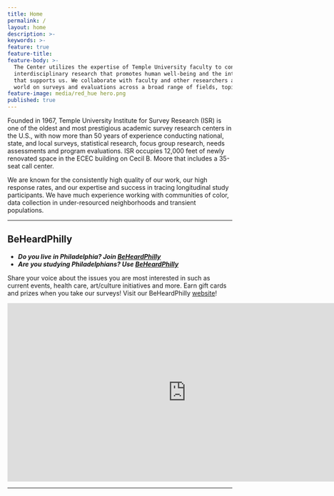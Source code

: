 ```yaml
---
title: Home
permalink: /
layout: home
description: >- 
keywords: >-
feature: true
feature-title: 
feature-body: >-
  The Center utilizes the expertise of Temple University faculty to conduct solutions-oriented
  interdisciplinary research that promotes human well-being and the integrity of the environment 
  that supports us. We collaborate with faculty and other researchers around the country and the 
  world on surveys and evaluations across a broad range of fields, topics and populations.
feature-image: media/red_hue hero.png
published: true
---
```

Founded in 1967, Temple University Institute for Survey Research (ISR) is one of the oldest and most prestigious academic survey research centers in the U.S., with now more than 50 years of experience conducting national, state, and local surveys, statistical research, focus group research, needs assessments and program evaluations. ISR occupies 12,000 feet of newly renovated space in the ECEC building on Cecil B. Moore that includes a 35-seat call center.

We are known for the consistently high quality of our work, our high response rates, and our expertise and success in tracing longitudinal study participants. We have much experience working with communities of color, data collection in under-resourced neighborhoods and transient populations.

___

## BeHeardPhilly 
- **_Do you live in Philadelphia? Join [BeHeardPhilly](http://www.beheardphilly.com/)_**<br> 
- **_Are you studying Philadelphians? Use [BeHeardPhilly](http://www.beheardphilly.com/)_**<br>

Share your voice about the issues you are most interested in such as current events, health care, art/culture initiatives and more. Earn gift cards and prizes when you take our surveys! Visit our BeHeardPhilly [website](http://www.beheardphilly.com/)! 

<div align="center"><iframe width="800" height="400" src="https://www.youtube.com/embed/6kl7uuU7Y6k" frameborder="0" allow="autoplay; encrypted-media" allowfullscreen></iframe></div>

___
